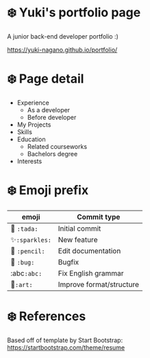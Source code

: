 # :snowflake: Yuki's portfolio page
A junior back-end developer portfolio :)

 https://yuki-nagano.github.io/portfolio/
# :snowflake: Page detail
- Experience
    - As a developer
    - Before developer
- My Projects
- Skills
- Education
    - Related courseworks
    - Bachelors degree
- Interests

# :snowflake: Emoji prefix
| emoji | Commit type |
| ---- | ---- |
🎉 `:tada:`   | Initial commit
✨`:sparkles:`|  New feature
📝 `:pencil:` | Edit documentation
🐛 `:bug:`    | Bugfix
:abc`:abc:`   | Fix English grammar
🎨`:art:`  | Improve format/structure


# :snowflake: References
Based off of template by Start Bootstrap: 
https://startbootstrap.com/theme/resume

